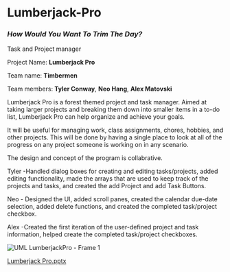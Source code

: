 # Lumberjack-Pro

### *How Would You Want To Trim The Day?*

Task and Project manager

Project Name: **Lumberjack Pro**

Team name: **Timbermen**

Team members: **Tyler Conway**, **Neo Hang**, **Alex Matovski**

Lumberjack Pro is a forest themed project and task manager. Aimed at taking larger projects and breaking them down into smaller items in a to-do list, Lumberjack Pro can help organize and achieve your goals.

It will be useful for managing work, class assignments, chores, hobbies, and other projects. This will be done by having a single place to look at all of the progress on any project someone is working on in any scenario.

The design and concept of the program is collabrative.

Tyler -Handled dialog boxes for creating and editing tasks/projects, added editing functionality, made the arrays that are used to keep track of the projects and tasks, and created the add Project and add Task Buttons.

Neo - Designed the UI, added scroll panes, created the calendar due-date selection, added delete functions, and created the completed task/project checkbox.

Alex -Created the first iteration of the user-defined project and task information, helped create the completed task/project checkboxes.


![UML LumberjackPro - Frame 1](https://github.com/user-attachments/assets/db2916a8-b6f4-4037-94e9-5b77561fab55)

[Lumberjack Pro.pptx](https://github.com/user-attachments/files/19785135/Lumberjack.Pro.pptx)

